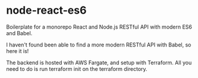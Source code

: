 # node-react-es6

Boilerplate for a monorepo React and Node.js RESTful API with modern ES6 and Babel.

I haven't found been able to find a more modern RESTful API with Babel, so here it is!

The backend is hosted with AWS Fargate, and setup with Terraform. All you need to do is run terraform init on the terraform directory.  
